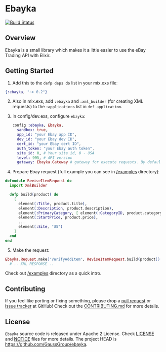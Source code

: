 Ebayka
=======

[![Build Status](https://travis-ci.org/GaussGroup/ebayka.svg?branch=master)](https://travis-ci.org/GaussGroup/ebayka)

## Overview

Ebayka is a small library which makes it a little easier to use the eBay Trading API with Elixir.

## Getting Started

1. Add this to the `defp deps do` list in your mix.exs file:

  ```elixir
  {:ebayka, "~> 0.2"}
  ```

2. Also in mix.exs, add `:ebayka` and `:xml_builder` (for creating XML requests) to the `:applications` list in `def application`.
3. In config/dev.exs, configure `ebayka`:

   ```elixir
   config :ebayka, Ebayka,
     sandbox: true,
     app_id: "your Ebay app ID",
     dev_id: "your Ebay dev ID",
     cert_id: "your Ebay cert ID",
     auth_token: "your Ebay auth token",
     site_id: 0, # Your site id, 0 - USA
     level: 995, # API version
     gateway: Ebayka.Gateway # gateway for execute requests. By default: Ebayka.Gateway
   ```

4. Prepare Ebay request (full example you can see in [/examples](/examples) directory):

  ```elixir
  defmodule ReviseItemRequest do
    import XmlBuilder

    defp build(product) do
      [
        element(:Title, product.title),
        element(:Description, product.description),
        element(:PrimaryCategory, [ element(:CategoryID, product.category_id) ]),
        element(:StartPrice, product.price),
        ...
        element(:Site, "US")
      ]
    end
  end
  ```

5. Make the request:

  ```elixir
  Ebayka.Request.make("VerifyAddItem", ReviseItemRequest.build(product))
    # .. XML RESPONSE ..
  ```

Check out [/examples](/examples) directory as a quick intro.

## Contributing
If you feel like porting or fixing something, please drop a [pull request](https://github.com/GaussGroup/ebayka/pulls) or [issue tracker](https://github.com/GaussGroup/ebayka/issues) at GitHub! Check out the [CONTRIBUTING.md](CONTRIBUTING.md) for more details.

## License
`Ebayka` source code is released under Apache 2 License.
Check [LICENSE](LICENSE) and [NOTICE](NOTICE) files for more details. The project HEAD is https://github.com/GaussGroup/ebayka.
